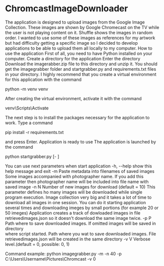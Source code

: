 # ChromcastImageDownloader
The application is designed to upload images from the Google Image Collection. These images are shown by Google Chromecast on the TV while the user is not playing content on it. Shuffle shows the images in random order. I wanted to use some of these images as references for my artwork but had difficulty getting a specific image so I decided to develop applications to be able to upload them all locally to my computer.
How to use the application
First of all, you need to have Python installed on your computer.
Create a directory for the application
Enter the directory
Download the imagerabber.zip file to this directory and unzip it. You should get the imagegrabber folder and startgrabber.py and requirements.txt files in your directory.
I highly recommend that you create a virtual environment for this application with the command

python -m venv venv

After creating the virtual environment, activate it with the command

venv\Scripts\Activate

The next step is to install the packages necessary for the application to work. Type a command 

pip install -r requirements.txt

and press Enter.
Application is ready to use
The application is launched by the command

python startgrabber.py [- ]

You can use next parameters when start application
  -h, --help  show this help message and exit
  -m          Paste metadata into filenames of saved images
              Some images accompanied with photographer name. If you add this parameter then photographer name will be included into file name with saved image 
  -n N        Number of new images for download (default = 10)
              This parameter defines ho many images will be downloaded while single program execution.
              Image collection very big and it takes a lot of time to download all images in one session. You can do it starting application several times and downloading imeges by small portions (for example 20 or 50 imeges)
              Application creates a track of dowloaded images in file retrievedimages.json so it doesn't download the same image twice.
  -p P        Path where to save downloaded images. If omitted images will be saved in directory     
              where script started.
              Path where you wat to save downloaded images. File retrievedimages.json will be created in the same directory
  -v V        Verbose level.(default = 0, possible: 0, 1)

Command example:
python imagegrabber.py -m -n 40 -p C:\Users\Username\Pictures\Chromcast -v 0
